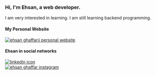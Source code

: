 ### Hi, I'm Ehsan, a web developer.

I am very interested in learning. I am still learning backend programming.


#### My Personal Website

<a href="https://ehsanghaffarii.ir">
  <img src="https://ehsanghaffarii.ir/img/favicon.ico" alt="ehsan ghaffarii personal website" />
</a>

#### Ehsan in social networks

<a href="https://www.linkedin.com/in/ehsanghaffarii/">
<img src="https://static-exp3.licdn.com/scds/common/u/images/logos/linkedin/logo_linkedin_93x21_v2.png" alt="linkedin icon" />
</a>

<br/>
<a href="https://www.instagram.com/ehsanghaffarii/">
<img src="https://www.instagram.com/static/images/web/mobile_nav_type_logo.png/1b47f9d0e595.png" alt="ehsan ghaffar instagram" />
</a>
